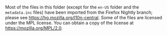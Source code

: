 Most of the files in this folder (except for the `en-US` folder and the
`metadata.inc` files) have been imported from the Firefox Nightly branch;
please see https://hg.mozilla.org/l10n-central. Some of the files are
licensed under the MPL license. You can obtain a copy of the license at
https://mozilla.org/MPL/2.0.
